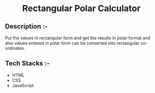 # <p align="center">Rectangular Polar Calculator</p>

## Description :-

Put the values in rectangular form and get the results in polar format and also values entered in polar form can be converted into rectangular co-ordinates.

## Tech Stacks :-

- HTML
- CSS
- JavaScript


